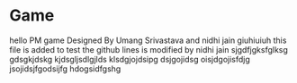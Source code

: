 # Game
hello
PM game
Designed By Umang Srivastava and nidhi jain
giuhiuiuh
this file is added to test the github
lines is modified by nidhi jain
sjgdfjgksfglksg
gdsgkjdskg
kjdsgljsdlgjlds
klsdgjojdsipg
dsjgojidsg
oisjdgojisfdjg
jsojidsjfgodsijfg
hdogsidfgshg
